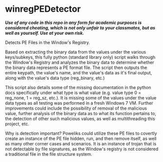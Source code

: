 # winregPEDetector

<b><i>Use of any code in this repo in any form for academic purposes is considered cheating, which is not only unfair to your classmates, but as well as yourself. Use at your own risk.</i></b>

Detects PE Files in the Window's Registry.

Based on extracting the binary data from the values under the various keys/subkeys, this fully python (standard library only) script walks through the Window's Registry and analyzes the binary data to determine whether the binary data represents a PE format file. The script then outputs the entire keypath, the value's name, and the value's data as it's final output, along with the value's data type (reg_binary, etc.)

This script also details some of the missing documentation in the python docs specifically under what type is what value (e.g. value type 0 = reg_none, 1 = reg_sz, etc.). It is missing some of the values under the value data types as all testing was performed in a fresh Windows 7 VM. Further improvements could include the possibility of removal of the malicious value, further analysis of the binary data as to what its function pertains to, the detection of other such malicious values, as well as multithreading this project, etc. 

Why is detection important? Poweliks could utilize these PE files to covertly create an instance of the PE file hidden, run, and then remove itself, as well as many other corner cases and scenarios. It is an instance of trojan that is not detectable by file signatures, as the Window's registry is not considered a traditional file in the file structure system.
